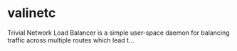 # valinetc
Trivial Network Load Balancer is a simple user-space daemon for balancing traffic across multiple routes which lead t…
